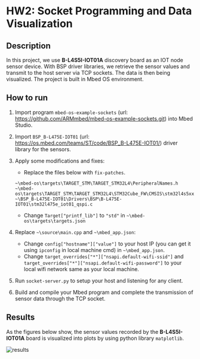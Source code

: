 # HW2: Socket Programming and Data Visualization
## Description
In this project, we use **B-L4S5I-IOT01A** discovery board as an IOT node sensor device. With BSP driver libraries, we retrieve the sensor values and transmit to the host server via TCP sockets. The data is then being visualized. The project is built in Mbed OS environment.

## How to run 
1. Import program `mbed-os-example-sockets` (url: https://github.com/ARMmbed/mbed-os-example-sockets.git) into Mbed Studio.

2. Import `BSP_B-L475E-IOT01` (url: https://os.mbed.com/teams/ST/code/BSP_B-L475E-IOT01/) driver library for the sensors.

3. Apply some modifications and fixes:
    - Replace the files below with `fix-patches`.
    ```
    ~\mbed-os\targets\TARGET_STM\TARGET_STM32L4\PeripheralNames.h
    ~\mbed-os\targets\TARGET_STM\TARGET_STM32L4\STM32Cube_FW\CMSIS\stm32l4s5xx.h
    ~\BSP_B-L475E-IOT01\Drivers\BSP\B-L475E-IOT01\stm32l475e_iot01_qspi.c
    ```
    - Change `Target["printf_lib"]` to `"std"` in `~\mbed-os\targets\targets.json`

4. Replace `~\source\main.cpp` and `~\mbed_app.json`:
    - Change `config["hostname"]["value"]` to your host IP (you can get it using `ipconfig` in local machine cmd) in `~\mbed_app.json`.
    - Change `target_overrides["*"]["nsapi.default-wifi-ssid"]` and `target_overrides["*"]["nsapi.default-wifi-password"]` to your local wifi network same as your local machine.

5. Run `socket-server.py` to setup your host and listening for any client.

6. Build and compile your Mbed program and complete the transmission of sensor data through the TCP socket.

## Results
As the figures below show, the sensor values recorded by the **B-L4S5I-IOT01A** board is visualized into plots by using python library `matplotlib`.

![results](https://user-images.githubusercontent.com/57944276/198839221-e44d33e7-fb7e-430b-945e-5b4db0f9db29.png)
